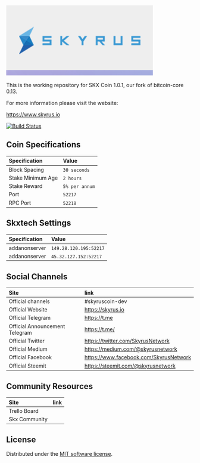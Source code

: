 ![Skyrus](./img/logo-extended.png)

This is the working repository for SKX Coin 1.0.1, our fork of bitcoin-core 0.13.

For more information please visit the website:

https://www.skyrus.io

[![Build Status](https://travis-ci.org/Skyrus/skyrus-core.svg?branch=master)](https://travis-ci.org/Skyrus/skyrus-core)

## Coin Specifications

| Specification | Value |
|:-----------|:-----------|
| Block Spacing | `30 seconds` |
| Stake Minimum Age | `2 hours` |
| Stake Reward | `5% per annum` |
| Port | `52217` |
| RPC Port | `52218` |

## Skxtech Settings

| Specification | Value |
|:-----------|:-----------|
| addanonserver | `149.28.120.195:52217` |
| addanonserver | `45.32.127.152:52217` |

## Social Channels

| Site | link |
|:-----------|:-----------|
| Official channels | #skyruscoin-dev |
| Official Website | https://skyrus.io |
| Official Telegram | https://t.me |
| Official Announcement Telegram | https://t.me/ |
| Official Twitter | https://twitter.com/SkyrusNetwork |
| Official Medium | https://medium.com/@skyrusnetwork |
| Official Facebook | https://www.facebook.com/SkyrusNetwork |
| Official Steemit | https://steemit.com/@skyrusnetwork |


## Community Resources

| Site | link |
|:-----------|:-----------|
| Trello Board |  |
| Skx Community |  |



License
---------------------
Distributed under the [MIT software license](http://www.opensource.org/licenses/mit-license.php).
